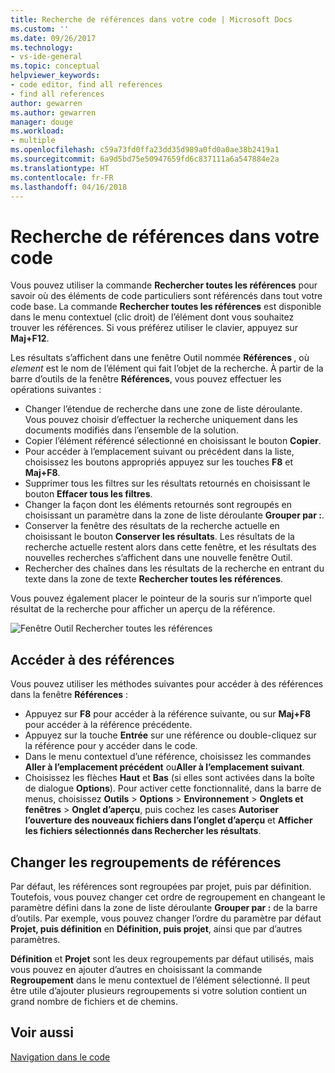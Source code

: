 ```yaml
---
title: Recherche de références dans votre code | Microsoft Docs
ms.custom: ''
ms.date: 09/26/2017
ms.technology:
- vs-ide-general
ms.topic: conceptual
helpviewer_keywords:
- code editor, find all references
- find all references
author: gewarren
ms.author: gewarren
manager: douge
ms.workload:
- multiple
ms.openlocfilehash: c59a73fd0ffa23dd35d989a0fd0a0ae38b2419a1
ms.sourcegitcommit: 6a9d5bd75e50947659fd6c837111a6a547884e2a
ms.translationtype: HT
ms.contentlocale: fr-FR
ms.lasthandoff: 04/16/2018
---
```

# <a name="finding-references-in-your-code"></a>Recherche de références dans votre code  
Vous pouvez utiliser la commande **Rechercher toutes les références** pour savoir où des éléments de code particuliers sont référencés dans tout votre code base. La commande **Rechercher toutes les références** est disponible dans le menu contextuel (clic droit) de l’élément dont vous souhaitez trouver les références. Si vous préférez utiliser le clavier, appuyez sur **Maj+F12**.  

Les résultats s’affichent dans une fenêtre Outil nommée **Références <element>**, où *element* est le nom de l’élément qui fait l’objet de la recherche. À partir de la barre d’outils de la fenêtre **Références**, vous pouvez effectuer les opérations suivantes :  
- Changer l’étendue de recherche dans une zone de liste déroulante. Vous pouvez choisir d’effectuer la recherche uniquement dans les documents modifiés dans l’ensemble de la solution.  
- Copier l’élément référencé sélectionné en choisissant le bouton **Copier**.  
- Pour accéder à l’emplacement suivant ou précédent dans la liste, choisissez les boutons appropriés appuyez sur les touches **F8** et **Maj+F8**.  
- Supprimer tous les filtres sur les résultats retournés en choisissant le bouton **Effacer tous les filtres**.  
- Changer la façon dont les éléments retournés sont regroupés en choisissant un paramètre dans la zone de liste déroulante **Grouper par :**.  
- Conserver la fenêtre des résultats de la recherche actuelle en choisissant le bouton **Conserver les résultats**. Les résultats de la recherche actuelle restent alors dans cette fenêtre, et les résultats des nouvelles recherches s’affichent dans une nouvelle fenêtre Outil.  
- Rechercher des chaînes dans les résultats de la recherche en entrant du texte dans la zone de texte **Rechercher toutes les références**.  

Vous pouvez également placer le pointeur de la souris sur n’importe quel résultat de la recherche pour afficher un aperçu de la référence.  

![Fenêtre Outil Rechercher toutes les références](../ide/media/vside_findallreferences.png)  

## <a name="navigate-to-references"></a>Accéder à des références
Vous pouvez utiliser les méthodes suivantes pour accéder à des références dans la fenêtre **Références** :  

- Appuyez sur **F8** pour accéder à la référence suivante, ou sur **Maj+F8** pour accéder à la référence précédente.  
- Appuyez sur la touche **Entrée** sur une référence ou double-cliquez sur la référence pour y accéder dans le code.  
- Dans le menu contextuel d’une référence, choisissez les commandes **Aller à l’emplacement précédent** ou**Aller à l’emplacement suivant**.  
- Choisissez les flèches **Haut** et **Bas** (si elles sont activées dans la boîte de dialogue **Options**). Pour activer cette fonctionnalité, dans la barre de menus, choisissez **Outils** > **Options** > **Environnement** > **Onglets et fenêtres** > **Onglet d’aperçu**, puis cochez les cases **Autoriser l’ouverture des nouveaux fichiers dans l’onglet d’aperçu** et **Afficher les fichiers sélectionnés dans Rechercher les résultats**.  

## <a name="change-reference-groupings"></a>Changer les regroupements de références  
Par défaut, les références sont regroupées par projet, puis par définition. Toutefois, vous pouvez changer cet ordre de regroupement en changeant le paramètre défini dans la zone de liste déroulante **Grouper par :** de la barre d’outils. Par exemple, vous pouvez changer l’ordre du paramètre par défaut **Projet, puis définition** en **Définition, puis projet**, ainsi que par d’autres paramètres.  

**Définition** et **Projet** sont les deux regroupements par défaut utilisés, mais vous pouvez en ajouter d’autres en choisissant la commande **Regroupement** dans le menu contextuel de l’élément sélectionné. Il peut être utile d’ajouter plusieurs regroupements si votre solution contient un grand nombre de fichiers et de chemins.  

## <a name="see-also"></a>Voir aussi  
[Navigation dans le code](../ide/navigating-code.md)  